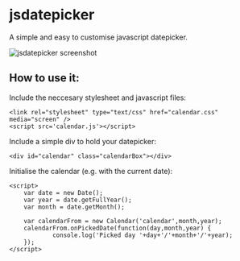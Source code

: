 # jsdatepicker
A simple and easy to customise javascript datepicker.

![jsdatepicker screenshot](https://cloud.githubusercontent.com/assets/10542894/6098126/5b1ea5d4-afd5-11e4-8665-53b481bab334.png)

## How to use it:

Include the neccesary stylesheet and javascript files:
```
<link rel="stylesheet" type="text/css" href="calendar.css" media="screen" />
<script src='calendar.js'></script>
```

Include a simple div to hold your datepicker:
```
<div id="calendar" class="calendarBox"></div>
```

Initialise the calendar (e.g. with the current date):
```
<script>
	var date = new Date();
	var year = date.getFullYear();
	var month = date.getMonth();
	
    var calendarFrom = new Calendar('calendar',month,year);
    calendarFrom.onPickedDate(function(day,month,year) {
			console.log('Picked day '+day+'/'+month+'/'+year);
    });	
</script>
```
